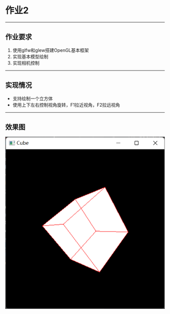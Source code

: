 # 作业2
-------------
## 作业要求
1. 使用glfw和glew搭建OpenGL基本框架  
2. 实现基本模型绘制  
3. 实现相机控制  
-------------
## 实现情况
- 支持绘制一个立方体
- 使用上下左右控制视角旋转，F1拉近视角，F2拉远视角
------------
## 效果图
![img.png](img.png)